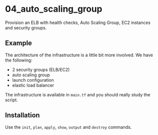 # 04_auto_scaling_group
Provision an ELB with health checks, Auto Scaling Group, EC2 instances and security groups.

## Example
The architecture of the infrastructure is a little bit more involved. We have the following:

- 2 security groups (ELB/EC2)
- auto scaling group
- launch configuration
- elastic load balancer

The infrastructure is available in `main.tf` and you should really study the script. 

## Installation
Use the `init`, `plan`, `apply`, `show`, `output` and `destroy` commands.  